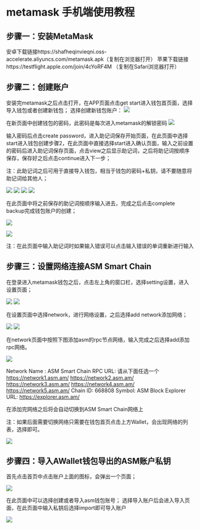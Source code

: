 # metamask 手机端使用教程

## 步骤一：安装MetaMask
安卓下载链接https://shafheqinvieqni.oss-accelerate.aliyuncs.com/metamask.apk（复制在浏览器打开）
苹果下载链接https://testflight.apple.com/join/4cYoRF4M （复制在Safari浏览器打开）

## 步骤二：创建账户
安装完metamask之后点击打开，在APP页面点击get start进入钱包首页面，选择导入钱包或者创建新钱包；
选择创建新钱包账户：
<img src="https://raw.githubusercontent.com/AVMDEFI/ASM-Smart-Chain/main/.github/assets/mobile-1.png" />

在新页面中创建钱包的密码，此密码是每次进入metamask的解锁密码
<img src="https://raw.githubusercontent.com/AVMDEFI/ASM-Smart-Chain/main/.github/assets/mobile-2.png" />

输入密码后点击create password，进入助记词保存开始页面，在此页面中选择start进入钱包创建步骤2，在此页面中直接选择start进入确认页面，输入之前设置的密码后进入助记词保存页面，点击view之后显示助记词，之后将助记词按顺序保存，保存好之后点击continue进入下一步；

注：此助记词之后可用于直接导入钱包，相当于钱包的密码+私钥，请不要随意将助记词给其他人；

<img src="https://raw.githubusercontent.com/AVMDEFI/ASM-Smart-Chain/main/.github/assets/mobile-3.png" />
<img src="https://raw.githubusercontent.com/AVMDEFI/ASM-Smart-Chain/main/.github/assets/mobile-4.png" />
<img src="https://raw.githubusercontent.com/AVMDEFI/ASM-Smart-Chain/main/.github/assets/mobile-5.png" />
<img src="https://raw.githubusercontent.com/AVMDEFI/ASM-Smart-Chain/main/.github/assets/mobile-6.png" />

在此页面中将之前保存的助记词按顺序输入进去，完成之后点击complete backup完成钱包账户的创建；
     
<img src="https://raw.githubusercontent.com/AVMDEFI/ASM-Smart-Chain/main/.github/assets/mobile-7.png" />

<p><img src="https://raw.githubusercontent.com/AVMDEFI/ASM-Smart-Chain/main/.github/assets/mobile-8.png" /><p/>

注：在此页面中输入助记词时如果输入错误可以点击输入错误的单词重新进行输入


## 步骤三：设置网络连接ASM Smart Chain

在登录进入metamask钱包之后，点击左上角的窗口栏，选择setting设置，进入设置页面；

<img src="https://raw.githubusercontent.com/AVMDEFI/ASM-Smart-Chain/main/.github/assets/mobile-9.png" />
<img src="https://raw.githubusercontent.com/AVMDEFI/ASM-Smart-Chain/main/.github/assets/mobile-10.png" />

在设置页面中选择network，进行网络设置，之后选择add network添加网络；

<img src="https://raw.githubusercontent.com/AVMDEFI/ASM-Smart-Chain/main/.github/assets/mobile-11.png" />
<img src="https://raw.githubusercontent.com/AVMDEFI/ASM-Smart-Chain/main/.github/assets/mobile-12.png" />

在network页面中按照下图添加asm的rpc节点网络，输入完成之后选择add添加rpc网络。

<img src="https://raw.githubusercontent.com/AVMDEFI/ASM-Smart-Chain/main/.github/assets/mobile-13.png" />

Network Name : ASM Smart Chain
RPC URL: 请从下面任选一个
https://network1.asm.am/
https://network2.asm.am/
https://network3.asm.am/
https://network4.asm.am/
https://network5.asm.am/
Chain ID: 668808
Symbol: ASM
Block Explorer URL: https://explorer.asm.am/


在添加完网络之后将会自动切换到ASM Smart Chain网络上 

注：如果后面需要切换网络只需要在钱包首页点击上方Wallet，会出现网络的列表，选择即可。

<img src="https://raw.githubusercontent.com/AVMDEFI/ASM-Smart-Chain/main/.github/assets/mobile-14.png" />

## 步骤四：导入AWallet钱包导出的ASM账户私钥
首先点击首页中点击账户上面的图标，会弹出一个页面；
      
<img src="https://raw.githubusercontent.com/AVMDEFI/ASM-Smart-Chain/main/.github/assets/mobile-15.png" />

在此页面中可以选择创建或者导入asm钱包账号；
选择导入账户后会进入导入页面，在此页面中输入私钥后选择import即可导入账户

<img src="https://raw.githubusercontent.com/AVMDEFI/ASM-Smart-Chain/main/.github/assets/mobile-16.png" />
